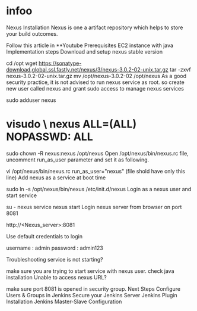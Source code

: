 # infoo

Nexus Installation
Nexus is one a artifact repository which helps to store your build outcomes.

Follow this article in **Youtube
Prerequisites
EC2 instance with java
Implementation steps
Download and setup nexus stable version

cd /opt
wget https://sonatype-download.global.ssl.fastly.net/nexus/3/nexus-3.0.2-02-unix.tar.gz
tar -zxvf  nexus-3.0.2-02-unix.tar.gz
mv /opt/nexus-3.0.2-02 /opt/nexus
As a good security practice, it is not advised to run nexus service as root. so create new user called nexus and grant sudo access to manage nexus services

sudo adduser nexus
# visudo \\ nexus   ALL=(ALL)       NOPASSWD: ALL
sudo chown -R nexus:nexus /opt/nexus
Open /opt/nexus/bin/nexus.rc file, uncomment run_as_user parameter and set it as following.

vi /opt/nexus/bin/nexus.rc
run_as_user="nexus" (file shold have only this line)
Add nexus as a service at boot time

sudo ln -s /opt/nexus/bin/nexus /etc/init.d/nexus
Login as a nexus user and start service

su - nexus
service nexus start
Login nexus server from browser on port 8081

http://<Nexus_server>:8081

Use default credentials to login

username : admin
password : admin123

Troubleshooting 
service is not starting?

make sure you are trying to start service with nexus user.
check java installation
Unable to access nexus URL?

make sure port 8081 is opened in security group.
Next Steps
 Configure Users & Groups in Jenkins
 Secure your Jenkins Server
 Jenkins Plugin Installation
 Jenkins Master-Slave Configuration
